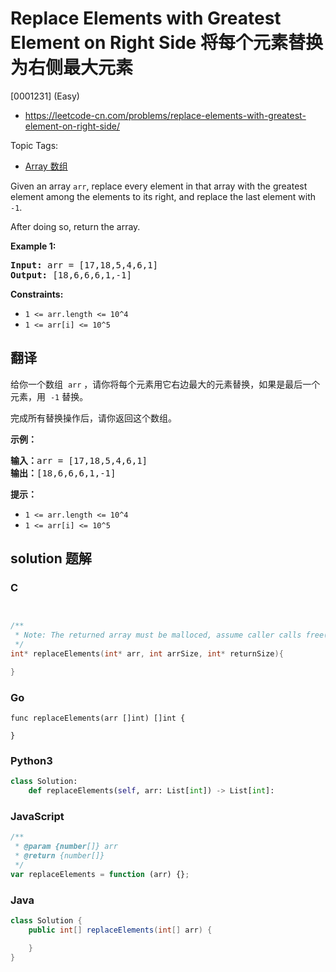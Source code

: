# Replace Elements with Greatest Element on Right Side 将每个元素替换为右侧最大元素

[0001231] (Easy)

- https://leetcode-cn.com/problems/replace-elements-with-greatest-element-on-right-side/

Topic Tags:

- [Array 数组](https://leetcode-cn.com/tag/array/)

Given an array `arr`, replace every element in that array with the greatest element among the elements to its right, and replace the last element with `-1`.

After doing so, return the array.

**Example 1:**

<pre><strong>Input:</strong> arr = [17,18,5,4,6,1]
<strong>Output:</strong> [18,6,6,6,1,-1]
</pre>

**Constraints:**

- `1 <= arr.length <= 10^4`
- `1 <= arr[i] <= 10^5`

## 翻译

给你一个数组  `arr` ，请你将每个元素用它右边最大的元素替换，如果是最后一个元素，用  `-1` 替换。

完成所有替换操作后，请你返回这个数组。

**示例：**

<pre><strong>输入：</strong>arr = [17,18,5,4,6,1]
<strong>输出：</strong>[18,6,6,6,1,-1]
</pre>

**提示：**

- `1 <= arr.length <= 10^4`
- `1 <= arr[i] <= 10^5`

## solution 题解

### C

```c


/**
 * Note: The returned array must be malloced, assume caller calls free().
 */
int* replaceElements(int* arr, int arrSize, int* returnSize){

}


```

### Go

```golang
func replaceElements(arr []int) []int {

}
```

### Python3

```python
class Solution:
    def replaceElements(self, arr: List[int]) -> List[int]:

```

### JavaScript

```javascript
/**
 * @param {number[]} arr
 * @return {number[]}
 */
var replaceElements = function (arr) {};
```

### Java

```java
class Solution {
    public int[] replaceElements(int[] arr) {

    }
}
```

